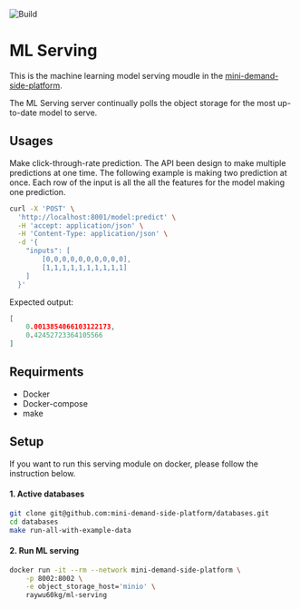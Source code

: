 ![Build](https://github.com/mini-demand-side-platform/ml-serving/workflows/build/badge.svg)

# ML Serving
This is the machine learning model serving moudle in the [mini-demand-side-platform](https://github.com/mini-demand-side-platform/mini-demand-side-platform).

The ML Serving server continually polls the object storage for the most up-to-date model to serve.

## Usages
Make click-through-rate prediction. The API been design to make multiple predictions at one time. 
The following example is making two prediction at once. Each row of the input is all the all the features for the model making one prediction. 
```bash
curl -X 'POST' \
  'http://localhost:8001/model:predict' \
  -H 'accept: application/json' \
  -H 'Content-Type: application/json' \
  -d '{
    "inputs": [
        [0,0,0,0,0,0,0,0,0,0],
        [1,1,1,1,1,1,1,1,1,1]
    ]
  }'
```

Expected output:
```json
[
    0.0013854066103122173,
    0.42452723364105566
]
```
## Requirments
- Docker 
- Docker-compose 
- make

## Setup
If you want to run this serving module on docker, please follow the instruction below.
#### 1. Active databases
```bash
git clone git@github.com:mini-demand-side-platform/databases.git
cd databases 
make run-all-with-example-data
```

#### 2. Run ML serving 
```bash
docker run -it --rm --network mini-demand-side-platform \
    -p 8002:8002 \
    -e object_storage_host='minio' \
	raywu60kg/ml-serving
```